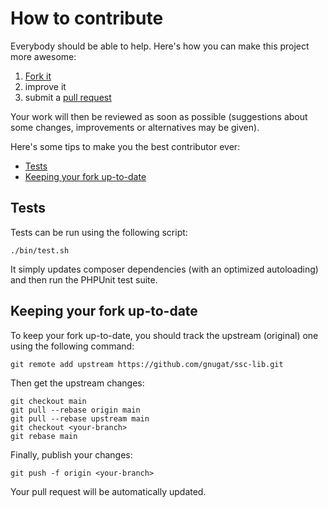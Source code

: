 # How to contribute

Everybody should be able to help. Here's how you can make this project more
awesome:

1. [Fork it](https://github.com/gnugat/ssc-lib/fork_select)
2. improve it
3. submit a [pull request](https://help.github.com/articles/creating-a-pull-request)

Your work will then be reviewed as soon as possible (suggestions about some
changes, improvements or alternatives may be given).

Here's some tips to make you the best contributor ever:

* [Tests](#tests)
* [Keeping your fork up-to-date](#keeping-your-fork-up-to-date)

## Tests

Tests can be run using the following script:

    ./bin/test.sh

It simply updates composer dependencies (with an optimized autoloading) and then
run the PHPUnit test suite.

## Keeping your fork up-to-date

To keep your fork up-to-date, you should track the upstream (original) one
using the following command:

    git remote add upstream https://github.com/gnugat/ssc-lib.git

Then get the upstream changes:

    git checkout main
    git pull --rebase origin main
    git pull --rebase upstream main
    git checkout <your-branch>
    git rebase main

Finally, publish your changes:

    git push -f origin <your-branch>

Your pull request will be automatically updated.
